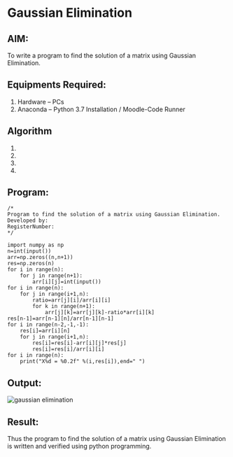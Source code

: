 # Gaussian Elimination

## AIM:
To write a program to find the solution of a matrix using Gaussian Elimination.

## Equipments Required:
1. Hardware – PCs
2. Anaconda – Python 3.7 Installation / Moodle-Code Runner

## Algorithm
1. 
2. 
3. 
4. 

## Program:
```
/*
Program to find the solution of a matrix using Gaussian Elimination.
Developed by: 
RegisterNumber: 
*/
```
    import numpy as np
    n=int(input())
    arr=np.zeros((n,n+1))
    res=np.zeros(n)
    for i in range(n):
        for j in range(n+1):
            arr[i][j]=int(input())
    for i in range(n):
        for j in range(i+1,n):
            ratio=arr[j][i]/arr[i][i]
            for k in range(n+1):
                arr[j][k]=arr[j][k]-ratio*arr[i][k]
    res[n-1]=arr[n-1][n]/arr[n-1][n-1]
    for i in range(n-2,-1,-1):
        res[i]=arr[i][n]
        for j in range(i+1,n):
            res[i]=res[i]-arr[i][j]*res[j]
            res[i]=res[i]/arr[i][i]
    for i in range(n):
        print("X%d = %0.2f" %(i,res[i]),end=" ")


## Output:
![gaussian elimination]()


## Result:
Thus the program to find the solution of a matrix using Gaussian Elimination is written and verified using python programming.

